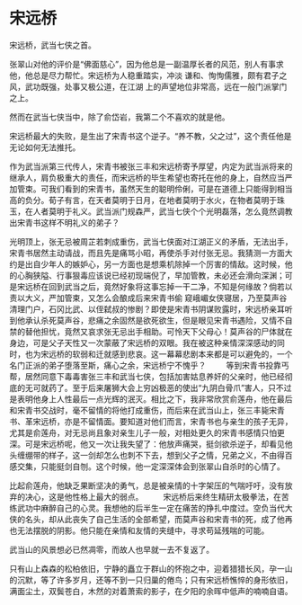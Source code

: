 # 宋远桥

宋远桥，武当七侠之首。

张翠山对他的评价是“佛面慈心”，因为他总是一副温厚长者的风范，别人有事求他，他总是尽力帮忙。宋远桥为人稳重踏实，冲淡 谦和、恂恂儒雅，颇有君子之风，武功既强，处事又极公道，在江湖 上的声望地位非常高，远在一般门派掌门之上。

然而在武当七侠当中，除了俞岱岩，我第二个不喜欢的就是他。

宋远桥最大的失败，是生出了宋青书这个逆子。“养不教，父之过”，这个责任他是无论如何无法推托。

作为武当派第三代传人，宋青书被张三丰和宋远桥寄予厚望，内定为武当派将来的继承人，肩负极重大的责任，而宋远桥的毕生希望也寄托在他的身上，自然应当严加管束。可我们看到的宋青书，虽然天生的聪明伶俐，可是在道德上只能得到相当高的负分。荀子有言，在天者莫明于日月，在地者莫明于水火，在物者莫明于珠玉，在人者莫明于礼义。武当派门规森严，武当七侠个个光明磊落，怎么竟然调教出宋青书这样不明礼义的弟子？ 

光明顶上，张无忌被周芷若刺成重伤，武当七侠面对江湖正义的矛盾，无法出手，宋青书居然主动请战，而且先是痛骂小昭，再使杀手对付张无忌。我猜测一方面大约是出自少年人的嫉妒心，另一方面也是想乘机除掉一个厉害的情敌。这时候，他的心胸狭隘、行事狠毒应该说已经初现端倪了，早加管教，未必还会滑向深渊；可是宋远桥在回到武当之后，竟然好象将这事忘掉一干二净，不知是何缘故？倘若以责以大义，严加管束，又怎么会酿成后来宋青书偷 窥峨嵋女侠寝居，乃至莫声谷清理门户，石冈比武、以侄弑叔的惨剧？即使是宋青书阴谋败露时，宋远桥亲耳听到他承认杀死莫声谷，悲痛之余固然是欲死欲生，但是眼见宋青书遇险，又情不自禁的替他担忧，竟然又哀求张无忌出手相助。可怜天下父母心！莫声谷的尸体就在身边，可是父子天性又一次蒙蔽了宋远桥的双眼。我在被这种亲情深深感动的同时，也为宋远桥的软弱和迁就感到悲哀。这一幕幕悲剧本来都是可以避免的，一个名门正派的弟子堕落至斯，痛心之余，宋远桥宁不愧乎？
　　
等到宋青书投靠丐帮，居然同意下毒毒害张三丰和武当七侠，包括加害姑息养奸的父亲时，他已经彻底的无可就药了。至于后来屠狮大会上穷凶极恶的使出“九阴白骨爪”害人，只不过是表明他身上人性最后一点光辉的泯灭。相比之下，我非常欣赏俞莲舟，他在最后和宋青书交战时，毫不留情的将他打成重伤，而后来在武当山上，张三丰毙宋青书、革宋远桥，亦是不留情面。要知道对他们而言，宋青书也与亲生的孩子无异，尤其是俞莲舟，对无忌尚且象对亲生儿子一般，对相处更久的宋青书感情只怕更深。可是宋远桥呢，他又一次让我失望了：他放声痛哭，挺剑欲杀逆子，却看见他头缠绷带的样子，这一剑却怎么也刺不下去，想到父子之情，兄弟之义，不由得百感交集，只能挺剑自刎。这个时候，他一定深深体会到张翠山自杀时的心情了。

比起俞莲舟，他缺乏果断坚决的勇气，总是被亲情的十字架压的气喘吁吁，没有放弃的决心，这是他性格上最大的弱点。 
　　
宋远桥后来终生精研太极拳法，在苦练武功中麻醉自己的心灵。我想他的后半生一定在痛苦的挣扎中度过。空负当代大侠的名头，却从此丧失了自己生活的全部希望，而莫声谷和宋青书的死，成了他再也无法摆脱的阴影。他只能在亲情和友情的夹缝中，寻求苟延残喘的可能。 

武当山的风景想必已然凋零，而故人也早就一去不复返了。

只有山上森森的松柏依旧，宁静的矗立于群山的怀抱之中，迎着猎猎长风，孕一山的沉默，等了许多岁月，还等不到一只归巢的倦鸟；只有宋远桥憔悴的身形依旧，满面尘土，双鬓苍白，木然的对着萧索的影子，在夕阳的余晖中低声的喃喃自语。
